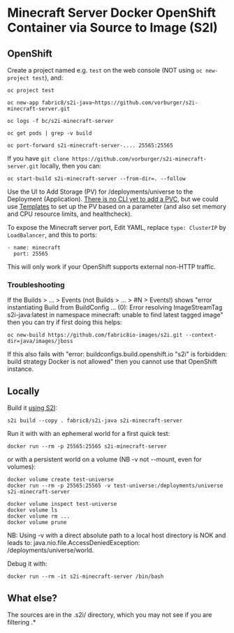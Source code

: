 # Minecraft Server Docker OpenShift Container via Source to Image (S2I)

## OpenShift

Create a project named e.g. `test` on the web console (NOT using `oc new-project test`), and:

    oc project test

    oc new-app fabric8/s2i-java~https://github.com/vorburger/s2i-minecraft-server.git

    oc logs -f bc/s2i-minecraft-server

    oc get pods | grep -v build

    oc port-forward s2i-minecraft-server-.... 25565:25565

If you have `git clone https://github.com/vorburger/s2i-minecraft-server.git` locally, then you can:

    oc start-build s2i-minecraft-server --from-dir=. --follow

Use the UI to Add Storage (PV) for /deployments/universe to the Deployment (Application).
[There is no CLI yet to add a PVC](https://github.com/kubernetes/kubernetes/pull/52006),
but we could use [Templates](https://docs.openshift.org/latest/dev_guide/templates.html)
to set up the PV based on a parameter (and also set memory and CPU resource limits, and healthcheck).

To expose the Minecraft server port, Edit YAML, replace `type: ClusterIP` by `LoadBalancer`, and this to ports:

    - name: minecraft
      port: 25565

This will only work if your OpenShift supports external non-HTTP traffic.


### Troubleshooting

If the Builds > ... > Events (not Builds > ... > #N > Events!) shows
"error instantiating Build from BuildConfig ... (0): Error resolving ImageStreamTag s2i-java:latest in namespace minecraft: unable to find latest tagged image"
then you can try if first doing this helps:

    oc new-build https://github.com/fabric8io-images/s2i.git --context-dir=java/images/jboss

If this also fails with "error: buildconfigs.build.openshift.io "s2i" is forbidden: build strategy Docker is not allowed"
then you cannot use that OpenShift instance.


## Locally

Build it [using S2I](https://github.com/openshift/source-to-image):

    s2i build --copy . fabric8/s2i-java s2i-minecraft-server

Run it with with an ephemeral world for a first quick test:

    docker run --rm -p 25565:25565 s2i-minecraft-server

or with a persistent world on a volume (NB -v not --mount, even for volumes):

    docker volume create test-universe
    docker run --rm -p 25565:25565 -v test-universe:/deployments/universe s2i-minecraft-server

    docker volume inspect test-universe
    docker volume ls
    docker volume rm ...
    docker volume prune

NB: Using -v with a direct absolute path to a local host directory
is NOK and leads to: java.nio.file.AccessDeniedException: /deployments/universe/world.

Debug it with:

    docker run --rm -it s2i-minecraft-server /bin/bash


## What else?

The sources are in the .s2i/ directory, which you may not see if you are filtering .*
